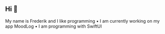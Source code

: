 ## Hi 👋
My name is Frederik and I like programming
• I am currently working on my app MoodLog
• I am programming with SwiftUI
